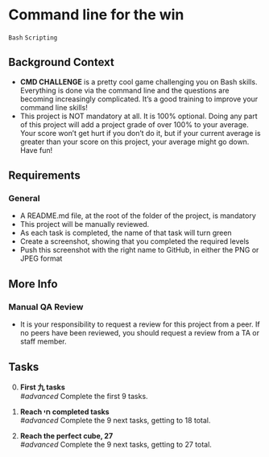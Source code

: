# Command line for the win
`Bash` `Scripting`

## Background Context
- **CMD CHALLENGE** is a pretty cool game challenging you on Bash skills. Everything is done via the command line and the questions are becoming increasingly complicated. It’s a good training to improve your command line skills!
- This project is NOT mandatory at all. It is 100% optional. Doing any part of this project will add a project grade of over 100% to your average. Your score won’t get hurt if you don’t do it, but if your current average is greater than your score on this project, your average might go down. Have fun!

## Requirements
### General
- A README.md file, at the root of the folder of the project, is mandatory
- This project will be manually reviewed.
- As each task is completed, the name of that task will turn green
- Create a screenshot, showing that you completed the required levels
- Push this screenshot with the right name to GitHub, in either the PNG or JPEG format

## More Info
### Manual QA Review
- It is your responsibility to request a review for this project from a peer. If no peers have been reviewed, you should request a review from a TA or staff member.

## Tasks
0. **First 九 tasks** <br>
*#advanced*
Complete the first 9 tasks.

1. **Reach חי completed tasks** <br>
*#advanced*
Complete the 9 next tasks, getting to 18 total.

2. **Reach the perfect cube, 27** <br>
*#advanced*
Complete the 9 next tasks, getting to 27 total.
